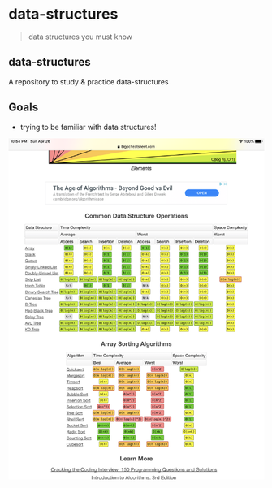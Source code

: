 # data-structures
> data structures you must know

## data-structures
A repository to study & practice data-structures

## Goals
- trying to be familiar with data structures!

![BigO-cheat-sheet](/BigOcheatsheet.PNG)
